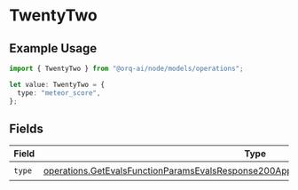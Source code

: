 # TwentyTwo

## Example Usage

```typescript
import { TwentyTwo } from "@orq-ai/node/models/operations";

let value: TwentyTwo = {
  type: "meteor_score",
};
```

## Fields

| Field                                                                                                                                                                                              | Type                                                                                                                                                                                               | Required                                                                                                                                                                                           | Description                                                                                                                                                                                        |
| -------------------------------------------------------------------------------------------------------------------------------------------------------------------------------------------------- | -------------------------------------------------------------------------------------------------------------------------------------------------------------------------------------------------- | -------------------------------------------------------------------------------------------------------------------------------------------------------------------------------------------------- | -------------------------------------------------------------------------------------------------------------------------------------------------------------------------------------------------- |
| `type`                                                                                                                                                                                             | [operations.GetEvalsFunctionParamsEvalsResponse200ApplicationJSONResponseBodyData522Type](../../models/operations/getevalsfunctionparamsevalsresponse200applicationjsonresponsebodydata522type.md) | :heavy_check_mark:                                                                                                                                                                                 | N/A                                                                                                                                                                                                |
